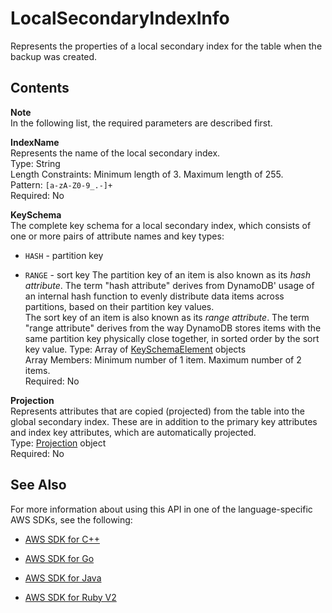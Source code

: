 # LocalSecondaryIndexInfo<a name="API_LocalSecondaryIndexInfo"></a>

Represents the properties of a local secondary index for the table when the backup was created\.

## Contents<a name="API_LocalSecondaryIndexInfo_Contents"></a>

**Note**  
In the following list, the required parameters are described first\.

 **IndexName**   
Represents the name of the local secondary index\.  
Type: String  
Length Constraints: Minimum length of 3\. Maximum length of 255\.  
Pattern: `[a-zA-Z0-9_.-]+`   
Required: No

 **KeySchema**   
The complete key schema for a local secondary index, which consists of one or more pairs of attribute names and key types:  

+  `HASH` \- partition key

+  `RANGE` \- sort key
The partition key of an item is also known as its *hash attribute*\. The term "hash attribute" derives from DynamoDB' usage of an internal hash function to evenly distribute data items across partitions, based on their partition key values\.  
The sort key of an item is also known as its *range attribute*\. The term "range attribute" derives from the way DynamoDB stores items with the same partition key physically close together, in sorted order by the sort key value\.
Type: Array of [KeySchemaElement](API_KeySchemaElement.md) objects  
Array Members: Minimum number of 1 item\. Maximum number of 2 items\.  
Required: No

 **Projection**   
Represents attributes that are copied \(projected\) from the table into the global secondary index\. These are in addition to the primary key attributes and index key attributes, which are automatically projected\.   
Type: [Projection](API_Projection.md) object  
Required: No

## See Also<a name="API_LocalSecondaryIndexInfo_SeeAlso"></a>

For more information about using this API in one of the language\-specific AWS SDKs, see the following:

+  [AWS SDK for C\+\+](http://docs.aws.amazon.com/goto/SdkForCpp/dynamodb-2012-08-10/LocalSecondaryIndexInfo) 

+  [AWS SDK for Go](http://docs.aws.amazon.com/goto/SdkForGoV1/dynamodb-2012-08-10/LocalSecondaryIndexInfo) 

+  [AWS SDK for Java](http://docs.aws.amazon.com/goto/SdkForJava/dynamodb-2012-08-10/LocalSecondaryIndexInfo) 

+  [AWS SDK for Ruby V2](http://docs.aws.amazon.com/goto/SdkForRubyV2/dynamodb-2012-08-10/LocalSecondaryIndexInfo) 